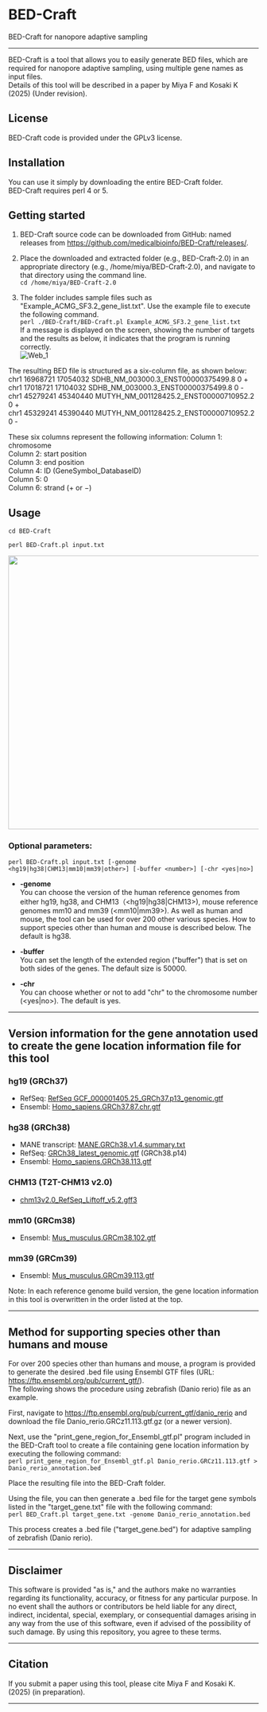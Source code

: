 # BED-Craft
BED-Craft for nanopore adaptive sampling

<hr>

BED-Craft is a tool that allows you to easily generate BED files, which are required for nanopore adaptive sampling, using multiple gene names as input files.  
Details of this tool will be described in a paper by Miya F and Kosaki K (2025) (Under revision).




## License
BED-Craft code is provided under the GPLv3 license.

## Installation
You can use it simply by downloading the entire BED-Craft folder.  
BED-Craft requires perl 4 or 5.

## Getting started
1. BED-Craft source code can be downloaded from GitHub: named releases from <a href="https://github.com/medicalbioinfo/BED-Craft/releases/">https://github.com/medicalbioinfo/BED-Craft/releases/</a>.  
  
2. Place the downloaded and extracted folder (e.g., BED-Craft-2.0) in an appropriate directory (e.g., /home/miya/BED-Craft-2.0), and navigate to that directory using the command line.  
```cd /home/miya/BED-Craft-2.0```

3.	The folder includes sample files such as "Example_ACMG_SF3.2_gene_list.txt". Use the example file to execute the following command.  
 ```perl ./BED-Craft/BED-Craft.pl Example_ACMG_SF3.2_gene_list.txt```  
If a message is displayed on the screen, showing the number of targets and the results as below, it indicates that the program is running correctly.  
![Web_1](https://github.com/user-attachments/assets/3845b89e-a61f-46e2-9ce8-0a9cd3718788)
  
The resulting BED file is structured as a six-column file, as shown below:  
	chr1    16968721        17054032        SDHB_NM_003000.3_ENST00000375499.8      0       +  
	chr1    17018721        17104032        SDHB_NM_003000.3_ENST00000375499.8      0       -  
	chr1    45279241        45340440        MUTYH_NM_001128425.2_ENST00000710952.2  0       +  
	chr1    45329241        45390440        MUTYH_NM_001128425.2_ENST00000710952.2  0       -  
  
These six columns represent the following information:
  Column 1: chromosome  
	Column 2: start position  
	Column 3: end position  
	Column 4: ID (GeneSymbol_DatabaseID)  
	Column 5: 0  
	Column 6: strand (+ or −)  
  
  
## Usage
```cd BED-Craft```  
 
```perl BED-Craft.pl input.txt```  


<img src="https://github.com/user-attachments/assets/a1eaa30d-2e6f-411e-8552-0344c6bb7c49" width="550">


  
### Optional parameters:  

```perl BED-Craft.pl input.txt [-genome <hg19|hg38|CHM13|mm10|mm39|other>] [-buffer <number>] [-chr <yes|no>]```

* **-genome**  
You can choose the version of the human reference genomes from either hg19, hg38, and CHM13（<hg19|hg38|CHM13>), mouse reference genomes mm10 and mm39 (<mm10|mm39>).  As well as human and mouse, the tool can be used for over 200 other various species. How to support species other than human and mouse is described below. The default is hg38.  
 
* **-buffer**  
You can set the length of the extended region ("buffer") that is set on both sides of the genes. The default size is 50000. 
 
* **-chr**  
  You can choose whether or not to add "chr" to the chromosome number (<yes|no>). The default is yes.  
  
<hr>  
  
## Version information for the gene annotation used to create the gene location information file for this tool

### hg19 (GRCh37)
* RefSeq: <a href="https://ftp.ncbi.nlm.nih.gov/refseq/H_sapiens/annotation/GRCh37_latest/refseq_identifiers/">RefSeq GCF_000001405.25_GRCh37.p13_genomic.gtf</a>  
* Ensembl: <a href="https://ftp.ensembl.org/pub/grch37/release-87/gtf/homo_sapiens/">Homo_sapiens.GRCh37.87.chr.gtf</a>  

### hg38 (GRCh38)
* MANE transcript: <a href="https://ftp.ncbi.nlm.nih.gov/refseq/MANE/MANE_human/">MANE.GRCh38.v1.4.summary.txt</a>  
* RefSeq: <a href="https://ftp.ncbi.nlm.nih.gov/refseq/H_sapiens/annotation/GRCh38_latest/refseq_identifiers/">GRCh38_latest_genomic.gtf</a> (GRCh38.p14)    
* Ensembl: <a href="https://ftp.ensembl.org/pub/release-113/gtf/homo_sapiens/">Homo_sapiens.GRCh38.113.gtf</a>  

### CHM13 (T2T-CHM13 v2.0)
* <a href="https://github.com/marbl/CHM13">chm13v2.0_RefSeq_Liftoff_v5.2.gff3</a>  

### mm10 (GRCm38)
* Ensembl: <a href="https://ftp.ensembl.org/pub/release-102/gtf/mus_musculus/">Mus_musculus.GRCm38.102.gtf</a>  

### mm39 (GRCm39)
* Ensembl: <a href="https://ftp.ensembl.org/pub/release-113/gtf/mus_musculus/">Mus_musculus.GRCm39.113.gtf</a>  


Note: In each reference genome build version, the gene location information in this tool is overwritten in the order listed at the top.  
    
<hr>  

## Method for supporting species other than humans and mouse

For over 200 species other than humans and mouse, a program is provided to generate the desired .bed file using Ensembl GTF files (URL: https://ftp.ensembl.org/pub/current_gtf/).  
The following shows the procedure using zebrafish (Danio rerio) file as an example.  
  
First, navigate to https://ftp.ensembl.org/pub/current_gtf/danio_rerio and download the file Danio_rerio.GRCz11.113.gtf.gz (or a newer version).  
  
Next, use the "print_gene_region_for_Ensembl_gtf.pl" program included in the BED-Craft tool to create a file containing gene location information by executing the following command:  
```perl print_gene_region_for_Ensembl_gtf.pl Danio_rerio.GRCz11.113.gtf > Danio_rerio_annotation.bed```  
  
Place the resulting file into the BED-Craft folder.  
  
Using the file, you can then generate a .bed file for the target gene symbols listed in the "target_gene.txt" file with the following command:  
```perl BED_Craft.pl target_gene.txt -genome Danio_rerio_annotation.bed```  
  
This process creates a .bed file ("target_gene.bed") for adaptive sampling of zebrafish (Danio rerio).  

    
<hr>  
  
## Disclaimer  
This software is provided "as is," and the authors make no warranties regarding its functionality, accuracy, or fitness for any particular purpose. In no event shall the authors or contributors be held liable for any direct, indirect, incidental, special, exemplary, or consequential damages arising in any way from the use of this software, even if advised of the possibility of such damage. By using this repository, you agree to these terms.  

  <hr>  
  
## Citation
If you submit a paper using this tool, please cite Miya F and Kosaki K. (2025) (in preparation).  

<hr>  
    
